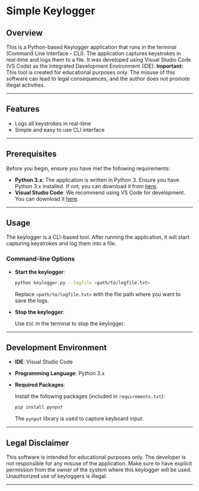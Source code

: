 # Simple Keylogger


## Overview

This is a Python-based Keylogger application that runs in the terminal (Command Line Interface - CLI). The application captures keystrokes in real-time and logs them to a file. It was developed using Visual Studio Code (VS Code) as the Integrated Development Environment (IDE). **Important:** This tool is created for educational purposes only. The misuse of this software can lead to legal consequences, and the author does not promote illegal activities.

---

## Features

- Logs all keystrokes in real-time
- Simple and easy to use CLI interface


---

## Prerequisites

Before you begin, ensure you have met the following requirements:

- **Python 3.x**: The application is written in Python 3. Ensure you have Python 3.x installed. If not, you can download it from [here](https://www.python.org/downloads/).
- **Visual Studio Code**: We recommend using VS Code for development. You can download it [here](https://code.visualstudio.com/).

---


## Usage

The keylogger is a CLI-based tool. After running the application, it will start capturing keystrokes and log them into a file.

### Command-line Options

- **Start the keylogger**:
  
  ```bash
  python keylogger.py --logfile <path/to/logfile.txt>
  ```

  Replace `<path/to/logfile.txt>` with the file path where you want to save the logs.

- **Stop the keylogger**:

  Use `ESC` in the terminal to stop the keylogger.

---

## Development Environment

- **IDE**: Visual Studio Code
- **Programming Language**: Python 3.x
- **Required Packages**: 

  Install the following packages (included in `requirements.txt`):
  
  ```bash
  pip install pynput
  ```

  The `pynput` library is used to capture keyboard input.

---

## Legal Disclaimer

This software is intended for educational purposes only. The developer is not responsible for any misuse of the application. Make sure to have explicit permission from the owner of the system where this keylogger will be used. Unauthorized use of keyloggers is illegal.

---





















